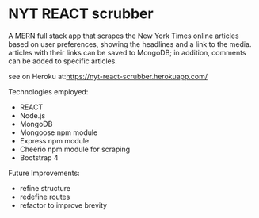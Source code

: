 # NYT REACT scrubber

A MERN full stack app that scrapes the New York Times online articles based on user preferences, showing the headlines and a link to the media. articles with their links can be saved to MongoDB; in addition, comments can be added to specific articles.

see on Heroku at:https://nyt-react-scrubber.herokuapp.com/

Technologies employed:
- REACT
- Node.js
- MongoDB
- Mongoose npm module
- Express  npm module
- Cheerio  npm module for scraping
- Bootstrap 4

Future Improvements:
- refine structure
- redefine routes
- refactor to improve brevity 
